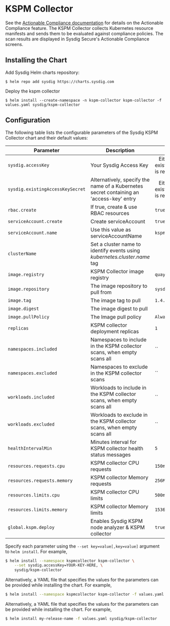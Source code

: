 # KSPM Collector

See the [Actionable Compliance documentation](https://docs.sysdig.com/en/docs/sysdig-secure/posture/compliance/actionable-compliance/) for details on the Actionable Compliance feature. The
KSPM Collector collects Kubernetes resource manifests and sends them to be evaluated against compliance policies.
The scan results are displayed in Sysdig Secure's Actionable Compliance screens.

## Installing the Chart

Add Sysdig Helm charts repository:

```
$ helm repo add sysdig https://charts.sysdig.com
```

Deploy the kspm collector

```
$ helm install --create-namespace -n kspm-collector kspm-collector -f values.yaml sysdig/kspm-collector
```

## Configuration

The following table lists the configurable parameters of the Sysdig KSPM Collector chart and their default values:

| Parameter                                      | Description                                                                            | Default                                                     |
|------------------------------------------------|----------------------------------------------------------------------------------------|-------------------------------------------------------------|
| `sysdig.accessKey`                             | Your Sysdig Access Key                                                                 | ` ` Either accessKey or existingAccessKeySecret is required |
| `sysdig.existingAccessKeySecret`               | Alternatively, specify the name of a Kubernetes secret containing an 'access-key' entry | ` ` Either accessKey or existingAccessKeySecret is required |
| `rbac.create`                                  | If true, create & use RBAC resources                                                   | `true`                                                      |
| `serviceAccount.create`                        | Create serviceAccount                                                                  | `true`                                                      |
| `serviceAccount.name`                          | Use this value as serviceAccountName                                                   | `kspm-collector`                                            |
| `clusterName`                                  | Set a cluster name to identify events using *kubernetes.cluster.name* tag              | ` `                                                         |
| `image.registry`                               | KSPM Collector image registry                                                          | `quay.io`                                                   |
| `image.repository`                             | The image repository to pull from                                                      | `sysdig/kspm-collector`                                     |
| `image.tag`                                    | The image tag to pull                                                                  | `1.4.0`                                                     |
| `image.digest`                                 | The image digest to pull                                                               | ` `                                                         |
| `image.pullPolicy`                             | The Image pull policy                                                                  | `Always`                                                    |
| `replicas`                                     | KSPM collector deployment replicas                                                     | `1`                                                         |
| `namespaces.included`                          | Namespaces to include in the KSPM collector scans, when empty scans all                | ``                                                          |
| `namespaces.excluded`                          | Namespaces to exclude in the KSPM collector scans                                      | ``                                                          |
| `workloads.included`                           | Workloads to include in the KSPM collector scans, when empty scans all                 | ``                                                          |
| `workloads.excluded`                           | Workloads to exclude in the KSPM collector scans, when empty scans all                 | ``                                                          |
| `healthIntervalMin`                            | Minutes interval for KSPM collector health status messages                             | `5`                                                         |
| `resources.requests.cpu`                       | KSPM collector CPU requests                                                            | `150m`                                                      |
| `resources.requests.memory`                    | KSPM collector Memory requests                                                         | `256Mi`                                                     |
| `resources.limits.cpu`                         | KSPM collector CPU limits                                                              | `500m`                                                      |
| `resources.limits.memory`                      | KSPM collector Memory limits                                                           | `1536Mi`                                                    |
| `global.kspm.deploy`                           | Enables Sysdig KSPM node analyzer & KSPM collector                                     | `true`                                                      |

Specify each parameter using the `--set key=value[,key=value]` argument to `helm install`. For example,

```bash
$ helm install --namespace kspmcollector kspm-collector \
    --set sysdig.accessKey=YOUR-KEY-HERE, \
    sysdig/kspm-collector
```

Alternatively, a YAML file that specifies the values for the parameters can be provided while installing the chart. For
example,

```bash
$ helm install --namespace kspmcollector kspm-collector -f values.yaml sysdig/kspm-collector
```

Alternatively, a YAML file that specifies the values for the parameters can be provided while installing the chart. For example,

```bash
$ helm install my-release-name -f values.yaml sysdig/kspm-collector
```
